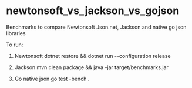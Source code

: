 # newtonsoft_vs_jackson_vs_gojson
Benchmarks to compare Newtonsoft Json.net, Jackson and native go json libraries

To run:
1) Newtonsoft
dotnet restore && dotnet run --configuration release

2) Jackson
mvn clean package && java -jar target/benchmarks.jar

3) Go native json
go test -bench .
